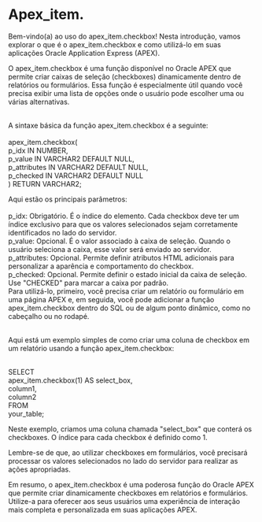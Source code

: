 # Apex_item.

Bem-vindo(a) ao uso do apex_item.checkbox! Nesta introdução, vamos explorar o que é o apex_item.checkbox e como utilizá-lo em suas aplicações Oracle Application Express (APEX).<br>

O apex_item.checkbox é uma função disponível no Oracle APEX que permite criar caixas de seleção (checkboxes) dinamicamente dentro de relatórios ou formulários. Essa função é especialmente útil quando você precisa exibir uma lista de opções onde o usuário pode escolher uma ou várias alternativas.<br><br>

A sintaxe básica da função apex_item.checkbox é a seguinte:<br>
<br>
apex_item.checkbox( <br>
    p_idx         IN NUMBER,<br>
    p_value       IN VARCHAR2 DEFAULT NULL,<br>
    p_attributes  IN VARCHAR2 DEFAULT NULL,<br>
    p_checked     IN VARCHAR2 DEFAULT NULL<br>
) RETURN VARCHAR2;<br>

Aqui estão os principais parâmetros:<br>
<br>
p_idx: Obrigatório. É o índice do elemento. Cada checkbox deve ter um índice exclusivo para que os valores selecionados sejam corretamente identificados no lado do servidor.
<br>
p_value: Opcional. É o valor associado à caixa de seleção. Quando o usuário seleciona a caixa, esse valor será enviado ao servidor.
<br>
p_attributes: Opcional. Permite definir atributos HTML adicionais para personalizar a aparência e comportamento do checkbox.
<br>
p_checked: Opcional. Permite definir o estado inicial da caixa de seleção. Use "CHECKED" para marcar a caixa por padrão.
<br>
Para utilizá-lo, primeiro, você precisa criar um relatório ou formulário em uma página APEX e, em seguida, você pode adicionar a função apex_item.checkbox dentro do SQL ou de algum ponto dinâmico, como no cabeçalho ou no rodapé.<br><br>

Aqui está um exemplo simples de como criar uma coluna de checkbox em um relatório usando a função apex_item.checkbox:<br>

<br>
SELECT<br>
    apex_item.checkbox(1) AS select_box,<br>
    column1,<br>
    column2<br>
FROM<br>
    your_table;<br>


Neste exemplo, criamos uma coluna chamada "select_box" que conterá os checkboxes. O índice para cada checkbox é definido como 1.<br>

Lembre-se de que, ao utilizar checkboxes em formulários, você precisará processar os valores selecionados no lado do servidor para realizar as ações apropriadas.<br>

Em resumo, o apex_item.checkbox é uma poderosa função do Oracle APEX que permite criar dinamicamente checkboxes em relatórios e formulários. Utilize-a para oferecer aos seus usuários uma experiência de interação mais completa e personalizada em suas aplicações APEX.<br>
